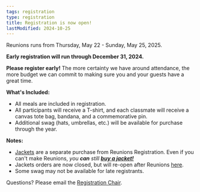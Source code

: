 ```yaml
---
tags: registration
type: registration
title: Registration is now open!
lastModified: 2024-10-25
---
```

Reunions runs from Thursday, May 22 - Sunday, May 25, 2025.

**Early registration will run through December 31, 2024.**

**Please register early!** The more certainty we have around attendance, the more budget we can commit to making sure you and your guests have a great time.

**What's Included:**
- All meals are included in registration.
- All participants will receive a T-shirt, and each classmate will receive a canvas tote bag, bandana, and a commemorative pin.
- Additional swag (hats, umbrellas, etc.) will be available for purchase through the year.

**Notes:**
- [Jackets](https://princeton.reunioniq.com/shop/classof00) are a separate purchase from Reunions Registration. Even if you can't make Reunions, *you **can** still **[buy a jacket!](https://princeton.reunioniq.com/shop/classof00)***
- Jackets orders are now closed, but will re-open after Reunions  [here](https://princeton.reunioniq.com/shop/classof00).
- Some swag may not be available for late registrants. 
<!--- Depending on demand, we ***may*** do a follow-on order ***after*** Reunions (you won't look good if you show up) for those who missed out and want their 25th jacket for future Princeton events. These will be significantly more expensive to accommodate a small run and include shipping. **[Order it now.](https://princeton.reunioniq.com/shop/classof00)**-->


<!--*Check-in hours are at our 25th Reunion HQ in the Whitman College upper courtyard.*-->
<!---->
<!--**Hours**-->
<!--* **Thursday:** Noon – 11:00 pm-->
<!--* **Friday:** 9:00 am – Midnight-->
<!--* **Saturday:** 9:00 am – Midnight-->

Questions? Please email the [Registration Chair](mailto:princeton2000.reg@gmail.com).
